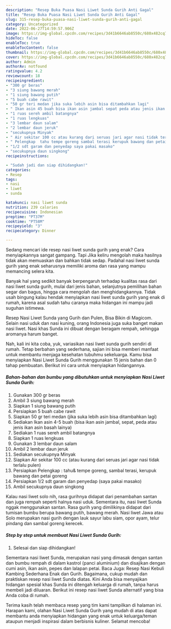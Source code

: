 ```yaml
---
description: "Resep Buka Puasa Nasi Liwet Sunda Gurih Anti Gagal"
title: "Resep Buka Puasa Nasi Liwet Sunda Gurih Anti Gagal"
slug: 315-resep-buka-puasa-nasi-liwet-sunda-gurih-anti-gagal
category: Uncategorized
date: 2022-06-27T14:59:57.906Z
image: https://img-global.cpcdn.com/recipes/3d41b6646ab8550c/680x482cq70/nasi-liwet-sunda-gurih-foto-resep-utama.jpg
hideToc: false
enableToc: true
enableTocContent: false
thumbnail: https://img-global.cpcdn.com/recipes/3d41b6646ab8550c/680x482cq70/nasi-liwet-sunda-gurih-foto-resep-utama.jpg
cover: https://img-global.cpcdn.com/recipes/3d41b6646ab8550c/680x482cq70/nasi-liwet-sunda-gurih-foto-resep-utama.jpg
author: Admin
authorAv: notfound
ratingvalue: 4.2
reviewcount: 18
recipeingredient:
- "300 gr beras"
- "3 siung bawang merah"
- "1 siung bawang putih"
- "5 buah cabe rawit"
- "50 gr teri medan jika suka lebih asin bisa ditambahkan lagi"
- " Ikan asin 45 buah bisa ikan asin jambal sepat peda atau jenis ikan asin basah lainya"
- "1 ruas sereh ambil batangnya"
- "1 ruas lengkuas"
- "3 lembar daun salam"
- "2 lembar daun jeruk"
- "secukupnya Minyak"
- " Air sekitar 100 cc atau kurang dari seruas jari agar nasi tidak terlalu pulen"
- " Pelengkap  tahu tempe goreng sambal terasi kerupuk bawang dan petai goreng"
- "1/2 sdt garam dan penyedap saya pakai masako"
- "secukupnya daun singkong"
recipeinstructions:

- "Sudah jadi dan siap dihidangkan!"
categories:
- Resep
tags:
- nasi
- liwet
- sunda

katakunci: nasi liwet sunda 
nutrition: 239 calories
recipecuisine: Indonesian
preptime: "PT37M"
cooktime: "PT58M"
recipeyield: "3"
recipecategory: Dinner

---
```



Sedang mencari ide resep nasi liwet sunda gurih yang enak? Cara menyiapkannya sangat gampang. Tapi Jika keliru mengolah maka hasilnya tidak akan memuaskan dan bahkan tidak sedap. Padahal nasi liwet sunda gurih yang enak seharusnya memiliki aroma dan rasa yang mampu memancing selera kita.


Banyak hal yang sedikit banyak berpengaruh terhadap kualitas rasa dari nasi liwet sunda gurih, mulai dari jenis bahan, selanjutnya pemilihan bahan segar dan bagus, hingga cara mengolah dan menghidangkannya. Tidak usah bingung kalau hendak menyiapkan nasi liwet sunda gurih yang enak di rumah, karena asal sudah tahu caranya maka hidangan ini mampu jadi suguhan istimewa.

Resep Nasi Liwet Sunda yang Gurih dan Pulen, Bisa Bikin di Magicom. Selain nasi uduk dan nasi kuning, orang Indonesia juga suka banget makan nasi liwet. Nasi khas Sunda ini dibuat dengan beragam rempah, sehingga aromanya harum banget.


Nah, kali ini kita coba, yuk, variasikan nasi liwet sunda gurih sendiri di rumah. Tetap berbahan yang sederhana, sajian ini bisa memberi manfaat untuk membantu menjaga kesehatan tubuhmu sekeluarga. Kamu bisa menyiapkan Nasi Liwet Sunda Gurih menggunakan 15 jenis bahan dan 0 tahap pembuatan. Berikut ini cara untuk menyiapkan hidangannya.

<!--inarticleads1-->

##### Bahan-bahan dan bumbu yang dibutuhkan untuk menyiapkan Nasi Liwet Sunda Gurih:

1. Gunakan 300 gr beras
1. Ambil 3 siung bawang merah
1. Siapkan 1 siung bawang putih
1. Persiapkan 5 buah cabe rawit
1. Siapkan 50 gr teri medan (jika suka lebih asin bisa ditambahkan lagi)
1. Sediakan  Ikan asin 4-5 buah (bisa ikan asin jambal, sepat, peda atau jenis ikan asin basah lainya)
1. Sediakan 1 ruas sereh ambil batangnya
1. Siapkan 1 ruas lengkuas
1. Gunakan 3 lembar daun salam
1. Ambil 2 lembar daun jeruk
1. Sediakan secukupnya Minyak
1. Siapkan  Air sekitar 100 cc (atau kurang dari seruas jari agar nasi tidak terlalu pulen)
1. Persiapkan  Pelengkap : tahu&amp; tempe goreng, sambal terasi, kerupuk bawang dan petai goreng
1. Persiapkan 1/2 sdt garam dan penyedap (saya pakai masako)
1. Ambil secukupnya daun singkong


Kalau nasi liwet solo nih, rasa gurihnya didapat dari penambahan santan dan juga rempah seperti halnya nasi uduk. Sementara itu, nasi liwet Sunda nggak menggunakan santan. Rasa gurih yang dimilikinya didapat dari tumisan bumbu berupa bawang putih, bawang merah. Nasi liwet Jawa atau Solo merupakan nasi gurih dengan lauk sayur labu siam, opor ayam, telur pindang dan sambal goreng kerecek. 

<!--inarticleads2-->

##### Step by step untuk membuat Nasi Liwet Sunda Gurih:


1. Selesai dan siap dihidangkan!

Sementara nasi liwet Sunda, merupakan nasi yang dimasak dengan santan dan bumbu rempah di dalam kastrol (panci aluminium) dan disajikan dengan cumi asin, ikan asin, pepes dan lalapan petai. Baca Juga: Resep Nasi Kebuli Kambing Sederhana Enak dan Gurih. Bagaimana, cukup mudah dan praktiskan resep nasi liwet Sunda diatas. Kini Anda bisa menyajikan hidangan spesial khas Sunda ini ditengah keluarga di rumah, tanpa harus membeli jadi diluaran. Berikut ini resep nasi liwet Sunda alternatif yang bisa Anda coba di rumah. 

Terima kasih telah membaca resep yang tim kami tampilkan di halaman ini. Harapan kami, olahan Nasi Liwet Sunda Gurih yang mudah di atas dapat membantu anda menyiapkan hidangan yang enak untuk keluarga/teman ataupun menjadi inspirasi dalam berbisnis kuliner. Selamat mencoba!

